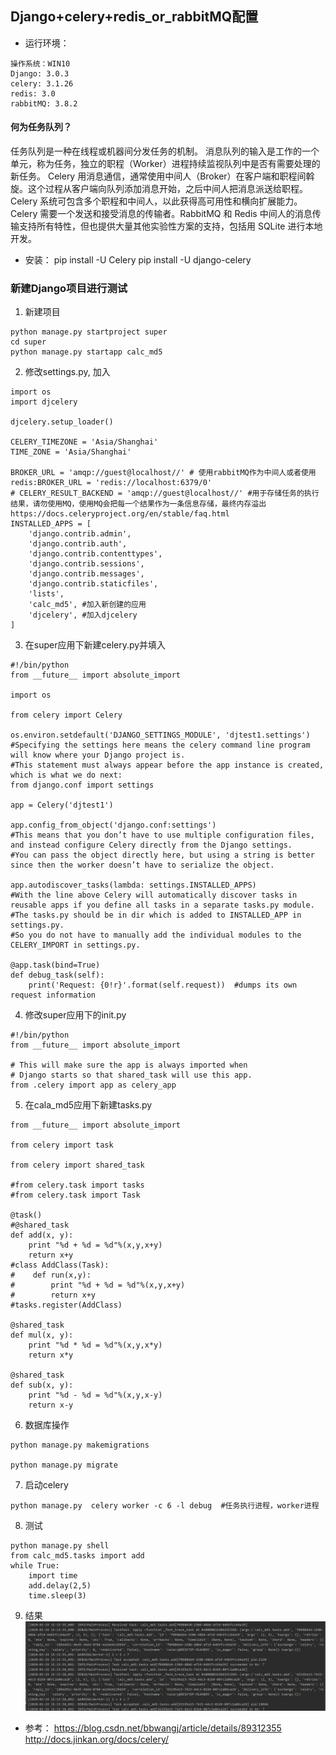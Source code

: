 ## Django+celery+redis_or_rabbitMQ配置
- 运行环境：
```
操作系统：WIN10
Django: 3.0.3
celery: 3.1.26
redis: 3.0
rabbitMQ: 3.8.2
```

#### 何为任务队列？
任务队列是一种在线程或机器间分发任务的机制。
消息队列的输入是工作的一个单元，称为任务，独立的职程（Worker）进程持续监视队列中是否有需要处理的新任务。
Celery 用消息通信，通常使用中间人（Broker）在客户端和职程间斡旋。这个过程从客户端向队列添加消息开始，之后中间人把消息派送给职程。
Celery 系统可包含多个职程和中间人，以此获得高可用性和横向扩展能力。
Celery 需要一个发送和接受消息的传输者。RabbitMQ 和 Redis 中间人的消息传输支持所有特性，但也提供大量其他实验性方案的支持，包括用 SQLite 进行本地开发。
- 安装：
pip install -U Celery
pip install -U django-celery

### 新建Django项目进行测试
1. 新建项目
```
python manage.py startproject super
cd super
python manage.py startapp calc_md5
```
2. 修改settings.py, 加入
```
import os
import djcelery

djcelery.setup_loader()

CELERY_TIMEZONE = 'Asia/Shanghai'
TIME_ZONE = 'Asia/Shanghai'

BROKER_URL = 'amqp://guest@localhost//' # 使用rabbitMQ作为中间人或者使用redis:BROKER_URL = 'redis://localhost:6379/0'
# CELERY_RESULT_BACKEND = 'amqp://guest@localhost//' #用于存储任务的执行结果，请勿使用MQ，使用MQ会把每一个结果作为一条信息存储，最终内存溢出https://docs.celeryproject.org/en/stable/faq.html
INSTALLED_APPS = [
    'django.contrib.admin',
    'django.contrib.auth',
    'django.contrib.contenttypes',
    'django.contrib.sessions',
    'django.contrib.messages',
    'django.contrib.staticfiles',
    'lists',
    'calc_md5', #加入新创建的应用
    'djcelery', #加入djcelery
]
```
3. 在super应用下新建celery.py并填入
```
#!/bin/python
from __future__ import absolute_import
 
import os
 
from celery import Celery
 
os.environ.setdefault('DJANGO_SETTINGS_MODULE', 'djtest1.settings')
#Specifying the settings here means the celery command line program will know where your Django project is. 
#This statement must always appear before the app instance is created, which is what we do next: 
from django.conf import settings
 
app = Celery('djtest1')
 
app.config_from_object('django.conf:settings')
#This means that you don’t have to use multiple configuration files, and instead configure Celery directly from the Django settings.
#You can pass the object directly here, but using a string is better since then the worker doesn’t have to serialize the object.
 
app.autodiscover_tasks(lambda: settings.INSTALLED_APPS)
#With the line above Celery will automatically discover tasks in reusable apps if you define all tasks in a separate tasks.py module.
#The tasks.py should be in dir which is added to INSTALLED_APP in settings.py. 
#So you do not have to manually add the individual modules to the CELERY_IMPORT in settings.py.
 
@app.task(bind=True)
def debug_task(self):
    print('Request: {0!r}'.format(self.request))  #dumps its own request information
```
4. 修改super应用下的init.py
```
#!/bin/python
from __future__ import absolute_import
 
# This will make sure the app is always imported when
# Django starts so that shared_task will use this app.
from .celery import app as celery_app
```
5. 在cala_md5应用下新建tasks.py
```
from __future__ import absolute_import
 
from celery import task
 
from celery import shared_task
 
#from celery.task import tasks 
#from celery.task import Task 
 
@task()
#@shared_task
def add(x, y):
    print "%d + %d = %d"%(x,y,x+y)
    return x+y
#class AddClass(Task):
#    def run(x,y):
#        print "%d + %d = %d"%(x,y,x+y)
#        return x+y
#tasks.register(AddClass)
 
@shared_task
def mul(x, y):
    print "%d * %d = %d"%(x,y,x*y)
    return x*y
 
@shared_task
def sub(x, y):
    print "%d - %d = %d"%(x,y,x-y)
    return x-y
```
6. 数据库操作
```
python manage.py makemigrations
 
python manage.py migrate
```
7. 启动celery
```
python manage.py  celery worker -c 6 -l debug  #任务执行进程，worker进程
```
8. 测试
```
python manage.py shell
from calc_md5.tasks import add
while True:
    import time
    add.delay(2,5)
    time.sleep(3)
```
9. 结果
![avatar](https://github.com/YoungMagic/Study/blob/master/media/celery.png)
- 参考：
https://blog.csdn.net/bbwangj/article/details/89312355
http://docs.jinkan.org/docs/celery/
